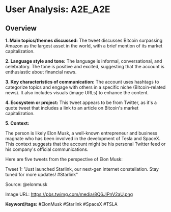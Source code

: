 # User Analysis: A2E_A2E

## Overview

**1. Main topics/themes discussed:**
The tweet discusses Bitcoin surpassing Amazon as the largest asset in the world, with a brief mention of its market capitalization.

**2. Language style and tone:**
The language is informal, conversational, and celebratory. The tone is positive and excited, suggesting that the account is enthusiastic about financial news.

**3. Key characteristics of communication:**
The account uses hashtags to categorize topics and engage with others in a specific niche (Bitcoin-related news). It also includes visuals (image URLs) to enhance the content.

**4. Ecosystem or project:**
This tweet appears to be from Twitter, as it's a quote tweet that includes a link to an article on Bitcoin's market capitalization.

**5. Context:**

The person is likely Elon Musk, a well-known entrepreneur and business magnate who has been involved in the development of Tesla and SpaceX. This context suggests that the account might be his personal Twitter feed or his company's official communications.

Here are five tweets from the perspective of Elon Musk:

Tweet 1:
"Just launched Starlink, our next-gen internet constellation. Stay tuned for more updates! #Starlink"

Source: @elonmusk

Image URL: https://pbs.twimg.com/media/8Q6JlPnV2aU.png

**Keyword/tags:** #ElonMusk #Starlink #SpaceX #TSLA